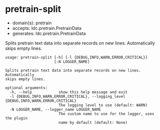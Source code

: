 # pretrain-split

* domain(s): pretrain
* accepts: ldc.pretrain.PretrainData
* generates: ldc.pretrain.PretrainData

Splits pretrain text data into separate records on new lines. Automatically skips empty lines.

```
usage: pretrain-split [-h] [-l {DEBUG,INFO,WARN,ERROR,CRITICAL}]
                      [-N LOGGER_NAME]

Splits pretrain text data into separate records on new lines. Automatically
skips empty lines.

optional arguments:
  -h, --help            show this help message and exit
  -l {DEBUG,INFO,WARN,ERROR,CRITICAL}, --logging_level {DEBUG,INFO,WARN,ERROR,CRITICAL}
                        The logging level to use (default: WARN)
  -N LOGGER_NAME, --logger_name LOGGER_NAME
                        The custom name to use for the logger, uses the plugin
                        name by default (default: None)
```
